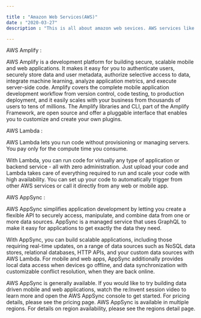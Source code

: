 ```yaml
---

title : "Amazon Web Services(AWS)"
date : "2020-03-27"
description : "This is all about amazon web sevices. AWS services like AWS amplify, AWS Lambda, AWS Appsync etc.."

---
```




AWS Amplify : 


AWS Amplify is a development platform for building secure, scalable mobile and web applications. It makes it easy for you to authenticate users, securely store data and user metadata, authorize selective access to data, integrate machine learning, analyze application metrics, and execute server-side code. Amplify covers the complete mobile application development workflow from version control, code testing, to production deployment, and it easily scales with your business from thousands of users to tens of millions. The Amplify libraries and CLI, part of the Amplify Framework, are open source and offer a pluggable interface that enables you to customize and create your own plugins.



AWS Lambda :


AWS Lambda lets you run code without provisioning or managing servers. You pay only for the compute time you consume.

With Lambda, you can run code for virtually any type of application or backend service - all with zero administration. Just upload your code and Lambda takes care of everything required to run and scale your code with high availability. You can set up your code to automatically trigger from other AWS services or call it directly from any web or mobile app.


AWS AppSync :


AWS AppSync simplifies application development by letting you create a flexible API to securely access, manipulate, and combine data from one or more data sources. AppSync is a managed service that uses GraphQL to make it easy for applications to get exactly the data they need.

With AppSync, you can build scalable applications, including those requiring real-time updates, on a range of data sources such as NoSQL data stores, relational databases, HTTP APIs, and your custom data sources with AWS Lambda. For mobile and web apps, AppSync additionally provides local data access when devices go offline, and data synchronization with customizable conflict resolution, when they are back online.

AWS AppSync is generally available. If you would like to try building data driven mobile and web applications, watch the re:Invent session video to learn more and open the AWS AppSync console to get started. For pricing details, please see the pricing page. AWS AppSync is available in multiple regions. For details on region availability, please see the regions detail page. 

